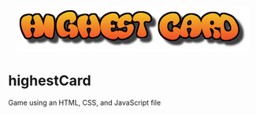 <p align="center"><img src="highestCard/images/logo.png"></p>

# highestCard
Game using an HTML, CSS, and JavaScript file

<p align="left><img src="screenshots/deckScreenshot.png"></p>
